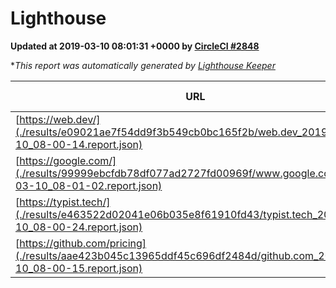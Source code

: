 
# Lighthouse

**Updated at 2019-03-10 08:01:31 +0000 by [CircleCI #2848](https://circleci.com/gh/ItinerisLtd/lighthouse-keeper-example/2848)**

**This report was automatically generated by [Lighthouse Keeper](https://github.com/itinerisltd/lighthouse-keeper)*

| URL | Performance | Accessibility | Best Practices | SEO | PWA | Updated At |
| --- | --- | --- | --- | --- | --- | --- |
| [https://web.dev/](./results/e09021ae7f54dd9f3b549cb0bc165f2b/web.dev_2019-03-10_08-00-14.report.json) | 0.97 | 0.93 | 1 | 0.87 | 1 | 2019-03-10T08:00:14.862Z |
| [https://google.com/](./results/99999ebcfdb78df077ad2727fd00969f/www.google.com_2019-03-10_08-01-02.report.json) | 0.94 | 0.71 | 0.93 | 0.82 | 0.58 | 2019-03-10T08:01:02.658Z |
| [https://typist.tech/](./results/e463522d02041e06b035e8f61910fd43/typist.tech_2019-03-10_08-00-24.report.json) | 1 |  |  |  |  | 2019-03-10T08:00:24.785Z |
| [https://github.com/pricing](./results/aae423b045c13965ddf45c696df2484d/github.com_2019-03-10_08-00-15.report.json) | 0.8 | 0.89 | 0.93 | 0.91 | 0.58 | 2019-03-10T08:00:15.314Z |
